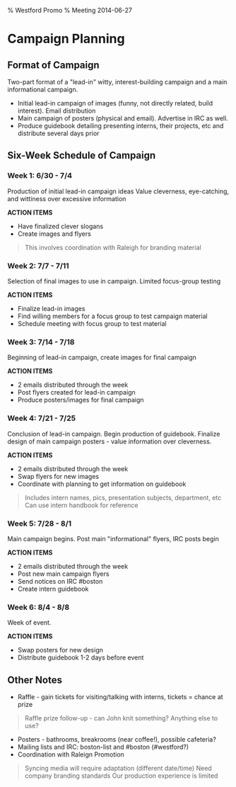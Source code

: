 % Westford Promo
% Meeting 2014-06-27

# Campaign Planning

## Format of Campaign

Two-part format of a "lead-in" witty, interest-building campaign and a main informational campaign.
- Initial lead-in campaign of images (funny, not directly related, build interest). Email distribution
- Main campaign of posters (physical and email). Advertise in IRC as well.
- Produce guidebook detailing presenting interns, their projects, etc and distribute several days prior

## Six-Week Schedule of Campaign

### Week 1: 6/30 - 7/4

Production of initial lead-in campaign ideas
Value cleverness, eye-catching, and wittiness over excessive information

**ACTION ITEMS**
- Have finalized clever slogans
- Create images and flyers
> This involves coordination with Raleigh for branding material

### Week 2: 7/7 - 7/11

Selection of final images to use in campaign.  Limited focus-group testing

**ACTION ITEMS**
- Finalize lead-in images
- Find willing members for a focus group to test campaign material
- Schedule meeting with focus group to test material

### Week 3: 7/14 - 7/18

Beginning of lead-in campaign, create images for final campaign

**ACTION ITEMS**
- 2 emails distributed through the week
- Post flyers created for lead-in campaign
- Produce posters/images for final campaign

### Week 4: 7/21 - 7/25

Conclusion of lead-in campaign.  Begin production of guidebook.
Finalize design of main campaign posters - value information over cleverness.

**ACTION ITEMS**
- 2 emails distributed through the week
- Swap flyers for new images
- Coordinate with planning to get information on guidebook
> Includes intern names, pics, presentation subjects, department, etc
> Can use intern handbook for reference

### Week 5: 7/28 - 8/1

Main campaign begins.  Post main "informational" flyers, IRC posts begin

**ACTION ITEMS**
- 2 emails distributed through the week
- Post new main campaign flyers
- Send notices on IRC #boston
- Create intern guidebook

### Week 6: 8/4 - 8/8

Week of event.

**ACTION ITEMS**
- Swap posters for new design
- Distribute guidebook 1-2 days before event

## Other Notes

- Raffle - gain tickets for visiting/talking with interns, tickets = chance at prize
> Raffle prize follow-up - can John knit something?  Anything else to use?
- Posters - bathrooms, breakrooms (near coffee!), possible cafeteria?
- Mailing lists and IRC: boston-list and #boston (#westford?)
- Coordination with Raleign Promotion
> Syncing media will require adaptation (different date/time)
> Need company branding standards
> Our production experience is limited
